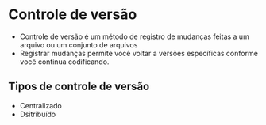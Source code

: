 Controle de versão
================================

* Controle de versão é um método de registro de mudanças feitas a um arquivo ou um conjunto de arquivos
* Registrar mudanças permite você voltar a versões específicas conforme você continua codificando.

Tipos de controle de versão
------------------------------

* Centralizado
* Dsitribuído
